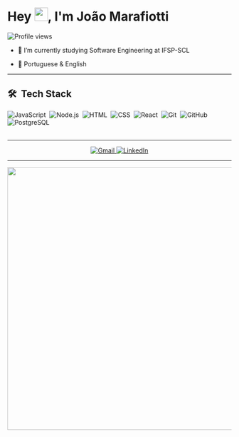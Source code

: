 <h1 align="left">Hey <img src="https://raw.githubusercontent.com/kaueMarques/kaueMarques/master/hi.gif" height="30px">, I'm João Marafiotti</h1>
<p align="left"> <img src="https://komarev.com/ghpvc/?username=joaomarafiotti&color=yellow" alt="Profile views" /> </p>

- 🌱 I’m currently studying Software Engineering at IFSP-SCL
  
- 💬 Portuguese & English

---------

## 🛠 &nbsp;Tech Stack

![JavaScript](https://img.shields.io/badge/-JavaScript-05122A?style=flat&logo=javascript)&nbsp;
![Node.js](https://img.shields.io/badge/-Node.js-05122A?style=flat&logo=node.js)&nbsp;
![HTML](https://img.shields.io/badge/-HTML-05122A?style=flat&logo=HTML5)&nbsp;
![CSS](https://img.shields.io/badge/-CSS-05122A?style=flat&logo=CSS3&logoColor=1572B6)&nbsp;
![React](https://img.shields.io/badge/-React-05122A?style=flat&logo=react)&nbsp;
![Git](https://img.shields.io/badge/-Git-05122A?style=flat&logo=git)&nbsp;
![GitHub](https://img.shields.io/badge/-GitHub-05122A?style=flat&logo=github)&nbsp;
![PostgreSQL](https://img.shields.io/badge/-PostgreSQL-05122A?style=flat&logo=postgresql)&nbsp;
<br><br>


---------

<div align="center">  
  <a href="mailto:joao.marafiotti@gmail.com" target="_blank">
    <img src="https://img.shields.io/badge/Gmail-D14836?style=for-the-badge&logo=gmail&logoColor=white" alt="Gmail">
  </a>
  <a href="https://www.linkedin.com/in/joao-pedro-piccino-marafiotti-395ba82a1/" target="_blank">
    <img src="https://img.shields.io/badge/LinkedIn-0A66C2?style=for-the-badge&logo=linkedin&logoColor=white" alt="LinkedIn">
  </a>
</div>

----

<img align="right" height="590em" src="https://raw.githubusercontent.com/gist/joaomarafiotti/578d8cbcad4b107cbb2d13dc8d8c1284/raw/cd67684205db26238fb4407e168c92022ea8a933/githubcard.svg"/>
